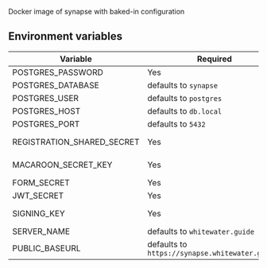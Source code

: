 Docker image of synapse with baked-in configuration

## Environment variables

| Variable                   | Required                                        | Description                                                                                                                                                |
| -------------------------- | ----------------------------------------------- | ---------------------------------------------------------------------------------------------------------------------------------------------------------- |
| POSTGRES_PASSWORD          | Yes                                             | Postgres db password                                                                                                                                       |
| POSTGRES_DATABASE          | defaults to `synapse`                           | Postgres database                                                                                                                                          |
| POSTGRES_USER              | defaults to `postgres`                          | Postgres user                                                                                                                                              |
| POSTGRES_HOST              | defaults to `db.local`                          | Postgres host                                                                                                                                              |
| POSTGRES_PORT              | defaults to `5432`                              | Postgres port                                                                                                                                              |
| REGISTRATION_SHARED_SECRET | Yes                                             | Synapse [registration_shared_secret](https://matrix-org.github.io/synapse/latest/usage/configuration/config_documentation.html#registration_shared_secret) |
| MACAROON_SECRET_KEY        | Yes                                             | Synapse [macaroon_secret_key](https://matrix-org.github.io/synapse/latest/usage/configuration/config_documentation.html#macaroon_secret_key)               |
| FORM_SECRET                | Yes                                             | Synapse [form_secret](https://matrix-org.github.io/synapse/latest/usage/configuration/config_documentation.html#form_secret)                               |
| JWT_SECRET                 | Yes                                             | Synapse [JWT secret](https://matrix-org.github.io/synapse/latest/jwt.html)                                                                                 |
| SIGNING_KEY                | Yes                                             | Content of synapse [signing_key_path](https://matrix-org.github.io/synapse/latest/usage/configuration/config_documentation.html#signing_key_path) file     |
| SERVER_NAME                | defaults to `whitewater.guide`                  | Synapse [server name](https://matrix-org.github.io/synapse/latest/usage/configuration/config_documentation.html#server_name)                               |
| PUBLIC_BASEURL             | defaults to `https://synapse.whitewater.guide/` | Synapse [public baseurl](https://matrix-org.github.io/synapse/latest/usage/configuration/config_documentation.html#public_baseurl)                         |
